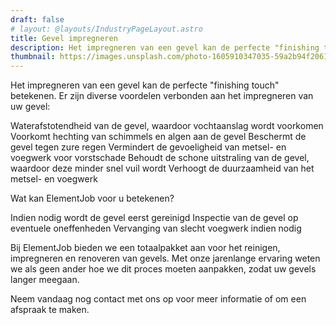 ```yaml
---
draft: false
# layout: @layouts/IndustryPageLayout.astro
title: Gevel impregneren
description: Het impregneren van een gevel kan de perfecte "finishing touch" betekenen. Er zijn diverse voordelen verbonden aan het impregneren van uw gevel.
thumbnail: https://images.unsplash.com/photo-1605910347035-59a2b94f2061?ixlib=rb-4.0.3&ixid=MnwxMjA3fDB8MHxwaG90by1wYWdlfHx8fGVufDB8fHx8&auto=format&fit=crop&w=818&q=80
---
```


Het impregneren van een gevel kan de perfecte "finishing touch" betekenen. Er zijn diverse voordelen verbonden aan het impregneren van uw gevel:

Waterafstotendheid van de gevel, waardoor vochtaanslag wordt voorkomen
Voorkomt hechting van schimmels en algen aan de gevel
Beschermt de gevel tegen zure regen
Vermindert de gevoeligheid van metsel- en voegwerk voor vorstschade
Behoudt de schone uitstraling van de gevel, waardoor deze minder snel vuil wordt
Verhoogt de duurzaamheid van het metsel- en voegwerk

Wat kan ElementJob voor u betekenen?

Indien nodig wordt de gevel eerst gereinigd
Inspectie van de gevel op eventuele oneffenheden
Vervanging van slecht voegwerk indien nodig


Bij ElementJob bieden we een totaalpakket aan voor het reinigen, impregneren en renoveren van gevels. Met onze jarenlange ervaring weten we als geen ander hoe we dit proces moeten aanpakken, zodat uw gevels langer meegaan.

Neem vandaag nog contact met ons op voor meer informatie of om een afspraak te maken.